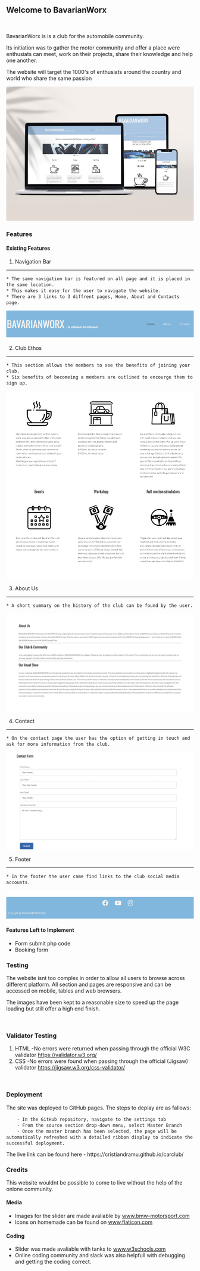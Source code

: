 <br>

## **Welcome to BavarianWorx**

<br>

<p>BavarianWorx is is a club for the automobile community.</p>
<p>Its initiation was to gather the motor community and offer a place were enthusiats can meet, work on their projects, share their knowledge and help one another.</p>
<p>The website will target the 1000's of enthusiats around the country and world who share the same passion</p>

 ![web](./assets/images/web.jpg)


### Features

#### Existing Features

1. Navigation Bar
***
    * The same navigation bar is featured on all page and it is placed in the same location. 
    * This makes it easy for the user to navigate the website.
    * There are 3 links to 3 diffrent pages, Home, About and Contacts page.

 ![Nav](./assets/images/nav.jpg)

2. Club Ethos
***
    * This section allows the members to see the benefits of joining your club.
    * Six benefits of becomeing a members are outlined to encourge them to sign up.
 
 ![ethos](./assets/images/ethos.jpg)

3. About Us
***
    * A short summary on the history of the club can be found by the user.

 ![about](./assets/images/about.jpg)

4. Contact
***
    * On the contact page the user has the option of getting in touch and ask for more information from the club.

 ![contact](./assets/images/contact.jpg)

5. Footer
***
    
    * In the footer the user came find links to the club social media accounts.

 ![footer](./assets/images/footer.jpg)
#### Features Left to Implement

* Form submit php code
* Booking form

### Testing


<p>The website isnt too complex in order to allow all users to browse across different platform. All section and pages are responsive and can be accessed on mobile, tables and web browsers.</p>
<p>The images have been kept to a reasonable size to speed up the page loading but still offer a high end finish.</p>
<br>

### Validator Testing


1. HTML
    -No errors were returned when passing through the official W3C validator https://validator.w3.org/
2. CSS
    -No errors were found when passing through the official (Jigsaw) validator https://jigsaw.w3.org/css-validator/
<br>

### Deployment

<p>The site was deployed to GitHub pages. The steps to deplay are as fallows:</p>
        
        - In the GitHub repository, navigate to the settings tab
        - From the source section drop-down menu, select Master Branch
        - Once the master branch has been selected, the page will be automatically refreshed with a detailed ribbon display to indicate the successful deployment.

<p>The live link can be found here - https://cristiandramu.github.io/carclub/</p>

### Credits
This website wouldnt be possible to come to live without the help of the onlone community.
#### Media
* Images for the slider are made avaliable by www.bmw-motorsport.com
* Icons on homemade can be found on www.flaticon.com 

#### Coding

* Slider was made avaliable with tanks to www.w3schools.com
* Online coding community and slack was also helpfull with debugging and getting the coding correct.